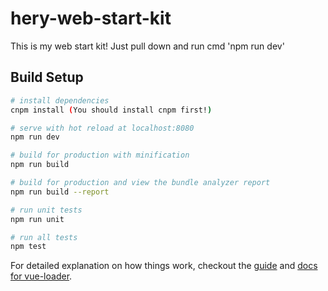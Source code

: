 # hery-web-start-kit
This is my web start kit! Just pull down and run cmd 'npm run dev'
## Build Setup

``` bash
# install dependencies
cnpm install (You should install cnpm first!)

# serve with hot reload at localhost:8080
npm run dev

# build for production with minification
npm run build

# build for production and view the bundle analyzer report
npm run build --report

# run unit tests
npm run unit

# run all tests
npm test
```

For detailed explanation on how things work, checkout the [guide](http://vuejs-templates.github.io/webpack/) and [docs for vue-loader](http://vuejs.github.io/vue-loader).
